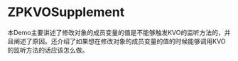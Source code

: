 # ZPKVOSupplement
本Demo主要讲述了修改对象的成员变量的值是不能够触发KVO的监听方法的，并且阐述了原因。还介绍了如果想在修改对象的成员变量的值的时候能够调用KVO的监听方法的话应该怎么做。
